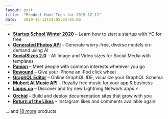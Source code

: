```yaml
---
layout: post
title:  "Product Hunt Tech for 2019-12-11"
date:   2019-12-12T14:05:03-05:00
---
```


* **[Startup School Winter 2020](https://www.producthunt.com/posts/startup-school-winter-2020?utm_campaign=producthunt-api&utm_medium=api&utm_source=Application%3A+Daily+Digest+RSS+%28ID%3A+3202%29)** – Learn how to start a startup with YC for free
* **[Generated Photos API](https://www.producthunt.com/posts/generated-photos-api?utm_campaign=producthunt-api&utm_medium=api&utm_source=Application%3A+Daily+Digest+RSS+%28ID%3A+3202%29)** – Generate worry-free, diverse models on-demand using AI
* **[SocialSizes 2.0](https://www.producthunt.com/posts/socialsizes-2-0?utm_campaign=producthunt-api&utm_medium=api&utm_source=Application%3A+Daily+Digest+RSS+%28ID%3A+3202%29)** – All Image and Video sizes for Social Media with templates
* **[Panion](https://www.producthunt.com/posts/panion?utm_campaign=producthunt-api&utm_medium=api&utm_source=Application%3A+Daily+Digest+RSS+%28ID%3A+3202%29)** – Meet people with common interests wherever you go
* **[Rewound](https://www.producthunt.com/posts/rewound?utm_campaign=producthunt-api&utm_medium=api&utm_source=Application%3A+Daily+Digest+RSS+%28ID%3A+3202%29)** – Give your iPhone an iPod click wheel
* **[GraphQL Editor](https://www.producthunt.com/posts/graphql-editor?utm_campaign=producthunt-api&utm_medium=api&utm_source=Application%3A+Daily+Digest+RSS+%28ID%3A+3202%29)** – Online GraphQL IDE, visualize your GraphQL Schema
* **[Mubert AI Music API](https://www.producthunt.com/posts/mubert-ai-music-api?utm_campaign=producthunt-api&utm_medium=api&utm_source=Application%3A+Daily+Digest+RSS+%28ID%3A+3202%29)** – Royalty free music for your app & business
* **[Lapps.co](https://www.producthunt.com/posts/lapps-co?utm_campaign=producthunt-api&utm_medium=api&utm_source=Application%3A+Daily+Digest+RSS+%28ID%3A+3202%29)** – Discover and try new Lightning Network apps ⚡
* **[Orchid](https://www.producthunt.com/posts/orchid?utm_campaign=producthunt-api&utm_medium=api&utm_source=Application%3A+Daily+Digest+RSS+%28ID%3A+3202%29)** – Build and deploy documentation sites that grow with you
* **[Return of the Likes](https://www.producthunt.com/posts/return-of-the-likes?utm_campaign=producthunt-api&utm_medium=api&utm_source=Application%3A+Daily+Digest+RSS+%28ID%3A+3202%29)** – Instagram likes and comments available again!

… and [18 more](https://www.producthunt.com/tech) products